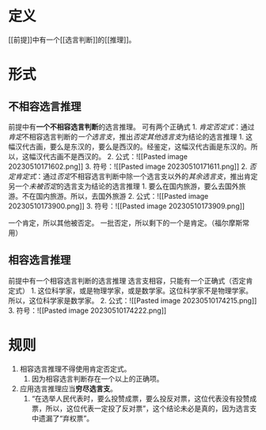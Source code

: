 # 定义
[[前提]]中有一个[[选言判断]]的[[推理]]。
# 形式
## 不相容选言推理
前提中有**一个不相容选言判断**的选言推理。
可有两个正确式
	1. *肯定否定式*：通过*肯定*不相容选言判断的*一个选言支*，推出*否定其他选言支*为结论的选言推理
		1. 这幅汉代古画，要么是东汉的，要么是西汉的。经鉴定，这幅汉代古画是东汉的。所以，这幅汉代古画不是西汉的。
		2. 公式：![[Pasted image 20230510171602.png]] 
		3. 符号：![[Pasted image 20230510171611.png]] 
	2. *否定肯定式*：通过*否定*不相容选言判断中除一个选言支以外的*其余选言支*，推出肯定另一个*未被否定*的选言支为结论的选言推理
		1. 要么在国内旅游，要么去国外旅游。不在国内旅游。所以，去国外旅游
		2. 公式：![[Pasted image 20230510173900.png]] 
		3. 符号：![[Pasted image 20230510173909.png]] 

一个肯定，所以其他被否定。
一批否定，所以剩下的一个是肯定。（福尔摩斯常用）
## 相容选言推理
前提中有一个相容选言判断的选言推理
选言支相容，只能有一个正确式（否定肯定式）
	1. 这位科学家，或是物理学家，或是数学家。这位科学家不是物理学家。所以，这位科学家是数学家。
	2. 公式：![[Pasted image 20230510174215.png]] 
	3. 符号：![[Pasted image 20230510174222.png]] 
# 规则
1. 相容选言推理不得使用肯定否定式。
	1. 因为相容选言判断存在一个以上的正确项。
2. 应用选言推理应当**穷尽选言支**。
	1. “在选举人民代表时，要么投赞成票，要么投反对票，这位代表没有投赞成票，所以，这位代表一定投了反对票”，这个结论未必是真的，因为选言支中遗漏了“弃权票”。